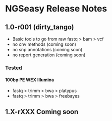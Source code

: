 # NGSeasy Release Notes


## 1.0-r001 (dirty_tango)

- Basic tools to go from raw fastq > bam > vcf
- no cnv methods (coming soon)
- no snp annotations (coming soon)
- no report generation (coming soon)

### Tested

#### 100bp PE WEX Illumina

- fastq > trimm > bwa > platypus  
- fastq > trimm > bwa > freebayes  

## 1.X-rXXX Coming soon
